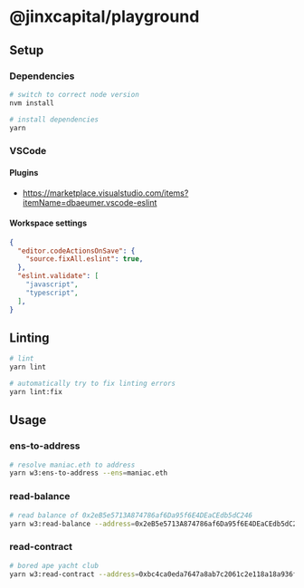 # @jinxcapital/playground

## Setup

### Dependencies

```bash
# switch to correct node version
nvm install

# install dependencies
yarn
```


### VSCode

#### Plugins

- https://marketplace.visualstudio.com/items?itemName=dbaeumer.vscode-eslint

#### Workspace settings

```json
{
  "editor.codeActionsOnSave": {
    "source.fixAll.eslint": true,
  },
  "eslint.validate": [
    "javascript",
    "typescript",
  ],
}
```

## Linting

```bash
# lint
yarn lint

# automatically try to fix linting errors
yarn lint:fix
```

## Usage

### ens-to-address

```bash
# resolve maniac.eth to address
yarn w3:ens-to-address --ens=maniac.eth
```

### read-balance

```bash
# read balance of 0x2eB5e5713A874786af6Da95f6E4DEaCEdb5dC246
yarn w3:read-balance --address=0x2eB5e5713A874786af6Da95f6E4DEaCEdb5dC246
```

### read-contract

```bash
# bored ape yacht club
yarn w3:read-contract --address=0xbc4ca0eda7647a8ab7c2061c2e118a18a936f13d
```
